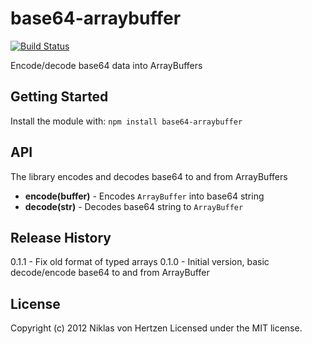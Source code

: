 # base64-arraybuffer

[![Build Status](https://travis-ci.org/niklasvh/base64-arraybuffer.png)](https://travis-ci.org/niklasvh/base64-arraybuffer)

Encode/decode base64 data into ArrayBuffers

## Getting Started
Install the module with: `npm install base64-arraybuffer`

## API
The library encodes and decodes base64 to and from ArrayBuffers

 - __encode(buffer)__ - Encodes `ArrayBuffer` into base64 string
 - __decode(str)__ - Decodes base64 string to `ArrayBuffer`

## Release History
0.1.1 - Fix old format of typed arrays
0.1.0 - Initial version, basic decode/encode base64 to and from ArrayBuffer

## License
Copyright (c) 2012 Niklas von Hertzen
Licensed under the MIT license.
